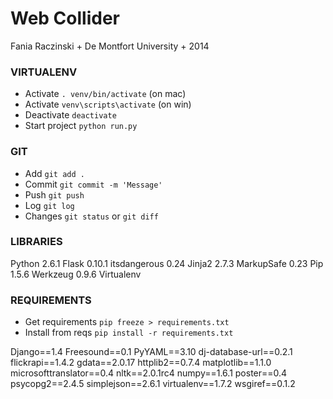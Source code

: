 
# Web Collider

Fania Raczinski + De Montfort University + 2014

### VIRTUALENV

- Activate ```. venv/bin/activate``` (on mac) 
- Activate ```venv\scripts\activate``` (on win)
- Deactivate ```deactivate```
- Start project ```python run.py```

### GIT

- Add ```git add .```
- Commit ```git commit -m 'Message'```
- Push ```git push```
- Log ```git log```
- Changes ```git status``` or ```git diff```

### LIBRARIES

Python 2.6.1
Flask 0.10.1
itsdangerous 0.24
Jinja2 2.7.3
MarkupSafe 0.23
Pip 1.5.6
Werkzeug 0.9.6
Virtualenv

### REQUIREMENTS

- Get requirements ```pip freeze > requirements.txt```
- Install from reqs ```pip install -r requirements.txt```

Django==1.4
Freesound==0.1
PyYAML==3.10
dj-database-url==0.2.1
flickrapi==1.4.2
gdata==2.0.17
httplib2==0.7.4
matplotlib==1.1.0
microsofttranslator==0.4
nltk==2.0.1rc4
numpy==1.6.1
poster==0.4
psycopg2==2.4.5
simplejson==2.6.1
virtualenv==1.7.2
wsgiref==0.1.2
